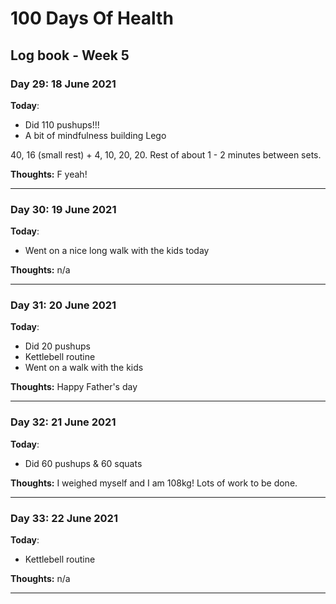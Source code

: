# 100 Days Of Health

## Log book - Week 5

### Day 29: 18 June 2021

**Today**:

* Did 110 pushups!!!
* A bit of mindfulness building Lego

40, 16 (small rest) + 4, 10, 20, 20. Rest of about 1 - 2 minutes between sets.

**Thoughts:** F yeah!

---

### Day 30: 19 June 2021

**Today**:

* Went on a nice long walk with the kids today

**Thoughts:** n/a

---

### Day 31: 20 June 2021

**Today**:

* Did 20 pushups
* Kettlebell routine
* Went on a walk with the kids

**Thoughts:** Happy Father's day

---

### Day 32: 21 June 2021

**Today**:

* Did 60 pushups & 60 squats

**Thoughts:** I weighed myself and I am 108kg! Lots of work to be done.

---

### Day 33: 22 June 2021

**Today**:

* Kettlebell routine

**Thoughts:** n/a

---
